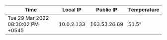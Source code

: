 | Time     | Local IP | Public IP | Temperature |
| ----------- | ----------- | ----------- | ----------- |
| Tue 29 Mar 2022 08:30:02 PM +0545      | 10.0.2.133     | 163.53.26.69  | 51.5° |
